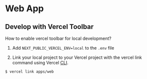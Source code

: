 # Web App

## Develop with Vercel Toolbar

How to enable vercel toolbar for local development?

1. Add `NEXT_PUBLIC_VERCEL_ENV=local` to the `.env` file

2. Link your local project to your Vercel project with the vercel link command using Vercel [CLI](<(https://vercel.com/docs/cli)>).

```bash
$ vercel link apps/web
```
